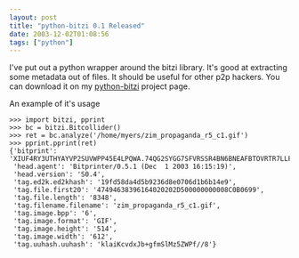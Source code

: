 ```yaml
---
layout: post
title: "python-bitzi 0.1 Released"
date: 2003-12-02T01:08:56
tags: ["python"]
---
```


I've put out a python wrapper around the bitzi library. It's good at
extracting some metadata out of files. It should be useful for other p2p
hackers. You can download it on my [python-bitzi][1] project page.

An example of it's usage

    >>> import bitzi, pprint
    >>> bc = bitzi.Bitcollider()
    >>> ret = bc.analyze('/home/myers/zim_propaganda_r5_c1.gif')
    >>> pprint.pprint(ret)
    {'bitprint': 'XIUF4RY3UTHYAYVP2SUVWPP45E4LPQWA.74QG2SYGG7SFVRSSR4BN6BNEAFBTOVRTR7LLFJA',
     'head.agent': 'Bitprinter/0.5.1 (Dec  1 2003 16:15:19)',
     'head.version': 'S0.4',
     'tag.ed2k.ed2khash': '19fd58da4d5b9236d8e0706d1b6b14e9',
     'tag.file.first20': '47494638396164020202D500000000008C0B0699',
     'tag.file.length': '8348',
     'tag.filename.filename': 'zim_propaganda_r5_c1.gif',
     'tag.image.bpp': '6',
     'tag.image.format': 'GIF',
     'tag.image.height': '514',
     'tag.image.width': '612',
     'tag.uuhash.uuhash': 'klaiKcvdxJb+gfmSlMz5ZWPf//8'}


   [1]: /projects/python-bitzi/




